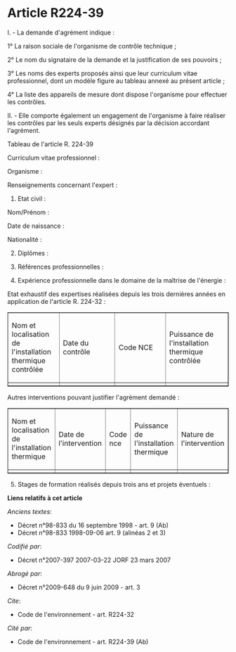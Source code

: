 # Article R224-39

I. - La demande d'agrément indique :

1° La raison sociale de l'organisme de contrôle technique ;

2° Le nom du signataire de la demande et la justification de ses pouvoirs ;

3° Les noms des experts proposés ainsi que leur curriculum vitae professionnel, dont un modèle figure au tableau annexé au
présent article ;

4° La liste des appareils de mesure dont dispose l'organisme pour effectuer les contrôles.

II. - Elle comporte également un engagement de l'organisme à faire réaliser les contrôles par les seuls experts désignés par
la décision accordant l'agrément.

Tableau de l'article R. 224-39

Curriculum vitae professionnel :

Organisme : 

Renseignements concernant l'expert :

1. Etat civil :

Nom/Prénom : 

Date de naissance : 

Nationalité : 

2. Diplômes : 

3. Références professionnelles : 

4. Expérience professionnelle dans le domaine de la maîtrise de l'énergie :

Etat exhaustif des expertises réalisées depuis les trois dernières années en application de l'article R. 224-32 :

<table border="1" align="center" cellspacing="0" width="605" cellpadding="0">
  <tbody>
    <tr>
      <td width="111">

Nom et localisation de l'installation thermique contrôlée

</td>
      <td width="165">

Date du contrôle

</td>
      <td width="165">

Code NCE

</td>
      <td width="166">

Puissance de l'installation thermique contrôlée

</td>
    </tr>
    <tr>
      <td width="111" valign="top">
      </td><td valign="top" width="165">
      </td><td valign="top" width="165">
      </td><td valign="top" width="166">
    </td></tr>
  </tbody>
</table>

Autres interventions pouvant justifier l'agrément demandé :

<table width="605" align="center" cellpadding="0" cellspacing="0" border="1">
  <tbody>
    <tr>
      <td width="98">

Nom et localisation de l'installation thermique

</td>
      <td width="128">

Date de l'intervention

</td>
      <td width="127">

Code nce

</td>
      <td width="127">

Puissance de l'installation thermique

</td>
      <td width="128">

Nature de l'intervention

</td>
    </tr>
    <tr>
      <td width="98" valign="top">
      </td><td valign="top" width="128">
      </td><td valign="top" width="127">
      </td><td valign="top" width="127">
      </td><td width="128" valign="top">
    </td></tr>
  </tbody>
</table>

5. Stages de formation réalisés depuis trois ans et projets éventuels :

**Liens relatifs à cet article**

_Anciens textes_:

  - Décret n°98-833 du 16 septembre 1998 - art. 9 (Ab)
  - Décret n°98-833 1998-09-06 art. 9 (alinéas 2 et 3)

_Codifié par_:

  - Décret n°2007-397 2007-03-22 JORF 23 mars 2007

_Abrogé par_:

  - Décret n°2009-648 du 9 juin 2009 - art. 3

_Cite_:

  - Code de l'environnement - art. R224-32

_Cité par_:

  - Code de l'environnement - art. R224-39 (Ab)
